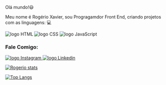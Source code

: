 Olá mundo!:smiley:

Meu nome é Rogério Xavier, sou Progragamdor Front End, criando projetos com as linguagens: :computer:

<img align="left" src= "https://img.shields.io/badge/HTML5-E34F26?style=for-the-badge&logo=html5&logoColor=white" alt= "logo HTML"/>

<img src= "https://img.shields.io/badge/CSS3-1572B6?style=for-the-badge&logo=css3&logoColor=white" alt= "logo CSS"/>

<img src= "https://img.shields.io/badge/JavaScript-F7DF1E?style=for-the-badge&logo=javascript&logoColor=black" alt="logo JavaScript"/>


### Fale Comigo:


<p>
  <a href= "https://www.instagram.com/rogerio_x">
    <img src="https://img.shields.io/badge/Instagram-E4405F?style=for-the-badge&logo=instagram&logoColor=white" alt="logo Instagram"/>
  </a>
  <a href="https://www.linkedin.com/in/rog%C3%A9rio-xavier-da-silva-901a44249/">
    <img src="https://img.shields.io/badge/LinkedIn-0077B5?style=for-the-badge&logo=linkedin&logoColor=white" alt="logo Linkedin"/>
  </a>
<p/>

[![Rogerio stats](https://github-readme-stats.vercel.app/api?username=Rogerioxavi13)](https://github.com/anuraghazra/github-readme-stats)

[![Top Langs](https://github-readme-stats.vercel.app/api/top-langs/?username=Rogerioxavi13)](https://github.com/anuraghazra/github-readme-stats)


